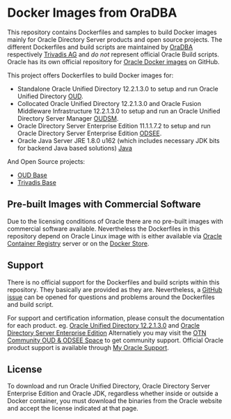 # Docker Images from OraDBA

This repository contains Dockerfiles and samples to build Docker images mainly for Oracle Directory Server products and open source projects. The different Dockerfiles and build scripts are maintained by [OraDBA](http://www.oradba.ch) respectively [Trivadis AG](http://www.trivadis.com) and *do not* represent official Oracle Build scripts. Oracle has its own official repository for [Oracle Docker images](https://github.com/oracle/docker-images) on GitHub. 

This project offers Dockerfiles to build Docker images for:
* Standalone Oracle Unified Directory 12.2.1.3.0 to setup and run Oracle Unified Directory [OUD](https://github.com/oehrlis/docker/tree/master/oud).
* Collocated Oracle Unified Directory 12.2.1.3.0 and Oracle Fusion Middleware Infrastructure 12.2.1.3.0 to setup and run an Oracle Unified Directory Server Manager [OUDSM](https://github.com/oehrlis/docker/tree/master/oudsm).
* Oracle Directory Server Enterprise Edition 11.1.1.7.2 to setup and run Oracle Directory Server Enterprise Edition [ODSEE](https://github.com/oehrlis/docker/tree/master/odsee).
* Oracle Java Server JRE 1.8.0 u162 (which includes necessary JDK bits for backend Java based solutions) [Java](https://github.com/oehrlis/docker/tree/master/java)

And Open Source projects:

 - [OUD Base](https://github.com/oehrlis/docker/tree/master/oudbase)
 - [Trivadis Base](https://github.com/oehrlis/docker/tree/master/tvd)

## Pre-built Images with Commercial Software

Due to the licensing conditions of Oracle there are no pre-built images with commercial software available. Nevertheless the Dockerfiles in this repository depend on Oracle Linux image with is either available via [Oracle Container Registry](https://container-registry.oracle.com) server or on the [Docker Store](https://store.docker.com/search?certification_status=certified&q=oracle&source=verified&type=image).

## Support

There is no official support for the Dockerfiles and build scripts within this repository. They basically are provided as they are. Nevertheless, a [GitHub issue](https://github.com/oehrlis/docker/issues) can be opened for questions and problems around the Dockerfiles and build script.

For support and certification information, please consult the documentation for each product. eg. [Oracle Unified Directory 12.2.1.3.0](https://https://docs.oracle.com/middleware/12213/oud/docs.htm) and [Oracle Directory Server Enterprise Edition](https://docs.oracle.com/cd/E29127_01/index.htm) Alternatiely you may visit the [OTN Community OUD & ODSEE Space](https://community.oracle.com/community/fusion_middleware/identity_management/oracle_directory_server_enterprise_edition_sun_dsee) to get community support. Official Oracle product support is available through [My Oracle Support](https://support.oracle.com/). 

## License

To download and run Oracle Unified Directory, Oracle Directory Server Enterprise Edition and Oracle JDK, regardless whether inside or outside a Docker container, you must download the binaries from the Oracle website and accept the license indicated at that page.
